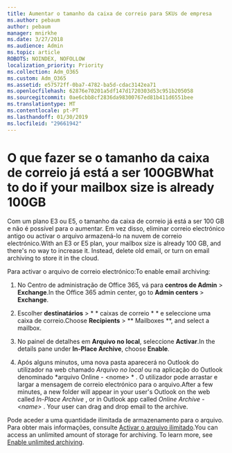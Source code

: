 ```yaml
---
title: Aumentar o tamanho da caixa de correio para SKUs de empresa
ms.author: pebaum
author: pebaum
manager: mnirkhe
ms.date: 3/27/2018
ms.audience: Admin
ms.topic: article
ROBOTS: NOINDEX, NOFOLLOW
localization_priority: Priority
ms.collection: Adm_O365
ms.custom: Adm_O365
ms.assetid: e57572ff-0ba7-4782-ba5d-cdac3142ea71
ms.openlocfilehash: 62876e70201a5df147d1720303d53c951b205058
ms.sourcegitcommit: 0ae6cbb8cf2836da98300767ed81b411d6551bee
ms.translationtype: MT
ms.contentlocale: pt-PT
ms.lasthandoff: 01/30/2019
ms.locfileid: "29661942"
---
```

# <a name="what-to-do-if-your-mailbox-size-is-already-100gb"></a><span data-ttu-id="0c992-102">O que fazer se o tamanho da caixa de correio já está a ser 100GB</span><span class="sxs-lookup"><span data-stu-id="0c992-102">What to do if your mailbox size is already 100GB</span></span>

<span data-ttu-id="0c992-p101">Com um plano E3 ou E5, o tamanho da caixa de correio já está a ser 100 GB e não é possível para o aumentar. Em vez disso, eliminar correio electrónico antigo ou activar o arquivo armazená-lo na nuvem de correio electrónico.</span><span class="sxs-lookup"><span data-stu-id="0c992-p101">With an E3 or E5 plan, your mailbox size is already 100 GB, and there's no way to increase it. Instead, delete old email, or turn on email archiving to store it in the cloud.</span></span> 
  
<span data-ttu-id="0c992-105">Para activar o arquivo de correio electrónico:</span><span class="sxs-lookup"><span data-stu-id="0c992-105">To enable email archiving:</span></span>
  
1. <span data-ttu-id="0c992-106">No Centro de administração de Office 365, vá para **centros de Admin** \> **Exchange**.</span><span class="sxs-lookup"><span data-stu-id="0c992-106">In the Office 365 admin center, go to **Admin centers** \> **Exchange**.</span></span> 
    
2. <span data-ttu-id="0c992-107">Escolher **destinatários** \> \* \* caixas de correio \* \* e seleccione uma caixa de correio.</span><span class="sxs-lookup"><span data-stu-id="0c992-107">Choose **Recipients** \> \*\* Mailboxes \*\*, and select a mailbox.</span></span> 
    
3. <span data-ttu-id="0c992-108">No painel de detalhes em **Arquivo no local**, seleccione **Activar**.</span><span class="sxs-lookup"><span data-stu-id="0c992-108">In the details pane under **In-Place Archive**, choose **Enable**.</span></span> 
    
4. <span data-ttu-id="0c992-p102">Após alguns minutos, uma nova pasta aparecerá no Outlook do utilizador na web chamado *Arquivo no local* ou na aplicação do Outlook denominado \*arquivo Online - \<nome\> \* . O utilizador pode arrastar e largar a mensagem de correio electrónico para o arquivo.</span><span class="sxs-lookup"><span data-stu-id="0c992-p102">After a few minutes, a new folder will appear in your user's Outlook on the web called  *In-Place Archive*  , or in Outlook app called  *Online Archive - \<name\>*  . Your user can drag and drop email to the archive.</span></span> 
    
<span data-ttu-id="0c992-p103">Pode aceder a uma quantidade ilimitada de armazenamento para o arquivo. Para obter mais informações, consulte [Activar o arquivo ilimitado](https://support.office.com/article/enable-unlimited-archiving-in-office-365-admin-help-e2a789f2-9962-4960-9fd4-a00aa063559e).</span><span class="sxs-lookup"><span data-stu-id="0c992-p103">You can access an unlimited amount of storage for archiving. To learn more, see [Enable unlimited archiving](https://support.office.com/article/enable-unlimited-archiving-in-office-365-admin-help-e2a789f2-9962-4960-9fd4-a00aa063559e).</span></span>
  

